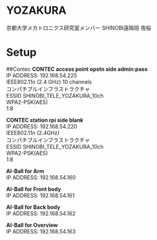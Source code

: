 YOZAKURA
========

京都大学メカトロニクス研究室メンバー
SHINOBI遠隔班
夜桜

Setup
=====
##Contec
**CONTEC access point opstn side admin:pass**  
IP ADDRESS: 192.168.54.225  
IEEE802.11n (2.4 GHz)  10 channels  
コンパチブルインフラストラクチャ  
ESSID SHINOBI_TELE_YOZAKURA_10ch  
WPA2-PSK(AES)  
1:8  

**CONTEC station rpi side     blank**  
IP ADDRESS: 192.168.54.220  
IEEE802.11n (2.4GHz)  
コンパチブルインフラストラクチャ  
ESSID SHINOBI_TELE_YOZAKURA_10ch  
WPA2-PSK(AES)  
1:8  

**AI-Ball for Arm**  
IP ADDRESS: 192.168.54.160  

**AI-Ball for Front body**  
IP ADDRESS: 192.168.54.161  

**AI-Ball for Back body**  
IP ADDRESS: 192.168.54.162  

**AI-Ball for Overview**  
IP ADDRESS: 192.168.54.163  
